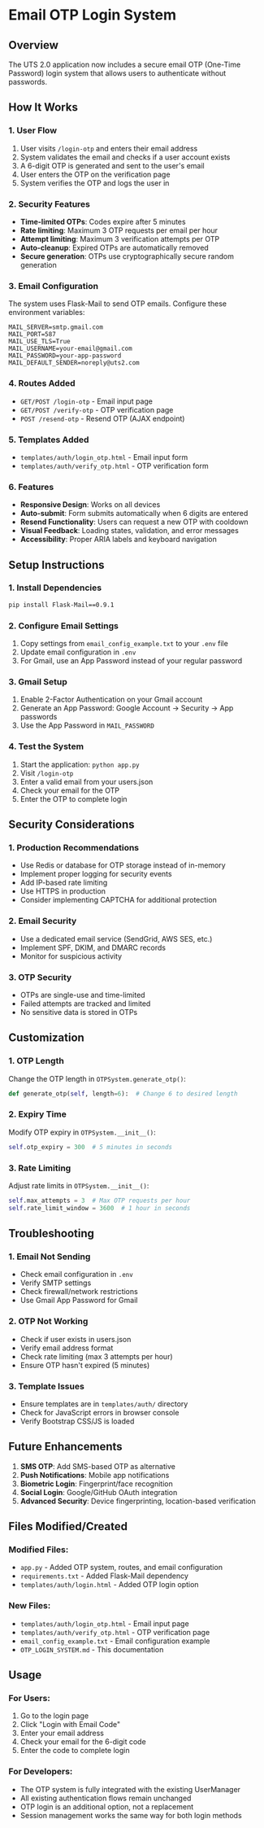 # Email OTP Login System

## Overview
The UTS 2.0 application now includes a secure email OTP (One-Time Password) login system that allows users to authenticate without passwords.

## How It Works

### 1. **User Flow**
1. User visits `/login-otp` and enters their email address
2. System validates the email and checks if a user account exists
3. A 6-digit OTP is generated and sent to the user's email
4. User enters the OTP on the verification page
5. System verifies the OTP and logs the user in

### 2. **Security Features**
- **Time-limited OTPs**: Codes expire after 5 minutes
- **Rate limiting**: Maximum 3 OTP requests per email per hour
- **Attempt limiting**: Maximum 3 verification attempts per OTP
- **Auto-cleanup**: Expired OTPs are automatically removed
- **Secure generation**: OTPs use cryptographically secure random generation

### 3. **Email Configuration**
The system uses Flask-Mail to send OTP emails. Configure these environment variables:

```env
MAIL_SERVER=smtp.gmail.com
MAIL_PORT=587
MAIL_USE_TLS=True
MAIL_USERNAME=your-email@gmail.com
MAIL_PASSWORD=your-app-password
MAIL_DEFAULT_SENDER=noreply@uts2.com
```

### 4. **Routes Added**
- `GET/POST /login-otp` - Email input page
- `GET/POST /verify-otp` - OTP verification page
- `POST /resend-otp` - Resend OTP (AJAX endpoint)

### 5. **Templates Added**
- `templates/auth/login_otp.html` - Email input form
- `templates/auth/verify_otp.html` - OTP verification form

### 6. **Features**
- **Responsive Design**: Works on all devices
- **Auto-submit**: Form submits automatically when 6 digits are entered
- **Resend Functionality**: Users can request a new OTP with cooldown
- **Visual Feedback**: Loading states, validation, and error messages
- **Accessibility**: Proper ARIA labels and keyboard navigation

## Setup Instructions

### 1. Install Dependencies
```bash
pip install Flask-Mail==0.9.1
```

### 2. Configure Email Settings
1. Copy settings from `email_config_example.txt` to your `.env` file
2. Update email configuration in `.env`
3. For Gmail, use an App Password instead of your regular password

### 3. Gmail Setup
1. Enable 2-Factor Authentication on your Gmail account
2. Generate an App Password: Google Account → Security → App passwords
3. Use the App Password in `MAIL_PASSWORD`

### 4. Test the System
1. Start the application: `python app.py`
2. Visit `/login-otp`
3. Enter a valid email from your users.json
4. Check your email for the OTP
5. Enter the OTP to complete login

## Security Considerations

### 1. **Production Recommendations**
- Use Redis or database for OTP storage instead of in-memory
- Implement proper logging for security events
- Add IP-based rate limiting
- Use HTTPS in production
- Consider implementing CAPTCHA for additional protection

### 2. **Email Security**
- Use a dedicated email service (SendGrid, AWS SES, etc.)
- Implement SPF, DKIM, and DMARC records
- Monitor for suspicious activity

### 3. **OTP Security**
- OTPs are single-use and time-limited
- Failed attempts are tracked and limited
- No sensitive data is stored in OTPs

## Customization

### 1. **OTP Length**
Change the OTP length in `OTPSystem.generate_otp()`:
```python
def generate_otp(self, length=6):  # Change 6 to desired length
```

### 2. **Expiry Time**
Modify OTP expiry in `OTPSystem.__init__()`:
```python
self.otp_expiry = 300  # 5 minutes in seconds
```

### 3. **Rate Limiting**
Adjust rate limits in `OTPSystem.__init__()`:
```python
self.max_attempts = 3  # Max OTP requests per hour
self.rate_limit_window = 3600  # 1 hour in seconds
```

## Troubleshooting

### 1. **Email Not Sending**
- Check email configuration in `.env`
- Verify SMTP settings
- Check firewall/network restrictions
- Use Gmail App Password for Gmail

### 2. **OTP Not Working**
- Check if user exists in users.json
- Verify email address format
- Check rate limiting (max 3 attempts per hour)
- Ensure OTP hasn't expired (5 minutes)

### 3. **Template Issues**
- Ensure templates are in `templates/auth/` directory
- Check for JavaScript errors in browser console
- Verify Bootstrap CSS/JS is loaded

## Future Enhancements

1. **SMS OTP**: Add SMS-based OTP as alternative
2. **Push Notifications**: Mobile app notifications
3. **Biometric Login**: Fingerprint/face recognition
4. **Social Login**: Google/GitHub OAuth integration
5. **Advanced Security**: Device fingerprinting, location-based verification

## Files Modified/Created

### Modified Files:
- `app.py` - Added OTP system, routes, and email configuration
- `requirements.txt` - Added Flask-Mail dependency
- `templates/auth/login.html` - Added OTP login option

### New Files:
- `templates/auth/login_otp.html` - Email input page
- `templates/auth/verify_otp.html` - OTP verification page
- `email_config_example.txt` - Email configuration example
- `OTP_LOGIN_SYSTEM.md` - This documentation

## Usage

### For Users:
1. Go to the login page
2. Click "Login with Email Code"
3. Enter your email address
4. Check your email for the 6-digit code
5. Enter the code to complete login

### For Developers:
- The OTP system is fully integrated with the existing UserManager
- All existing authentication flows remain unchanged
- OTP login is an additional option, not a replacement
- Session management works the same way for both login methods

